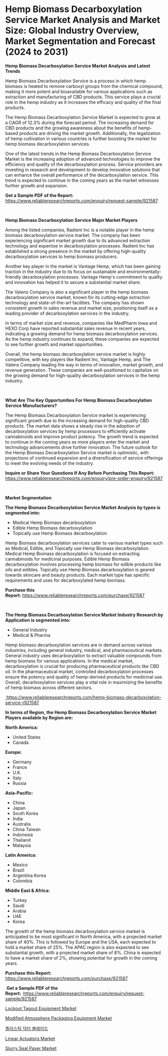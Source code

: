 <p><h1>Hemp Biomass Decarboxylation Service Market Analysis and Market Size: Global Industry Overview, Market Segmentation and Forecast (2024 to 2031)</h1></p><p><strong>Hemp Biomass Decarboxylation Service Market Analysis and Latest Trends</strong></p>
<p><p>Hemp Biomass Decarboxylation Service is a process in which hemp biomass is heated to remove carboxyl groups from the chemical compound, making it more potent and bioavailable for various applications such as extraction and manufacturing of CBD products. This service plays a crucial role in the hemp industry as it increases the efficacy and quality of the final products.</p><p>The Hemp Biomass Decarboxylation Service Market is expected to grow at a CAGR of 12.3% during the forecast period. The increasing demand for CBD products and the growing awareness about the benefits of hemp-based products are driving the market growth. Additionally, the legalization of hemp cultivation in various countries is further boosting the market for hemp biomass decarboxylation services.</p><p>One of the latest trends in the Hemp Biomass Decarboxylation Service Market is the increasing adoption of advanced technologies to improve the efficiency and quality of the decarboxylation process. Service providers are investing in research and development to develop innovative solutions that can enhance the overall performance of the decarboxylation service. This trend is expected to continue in the coming years as the market witnesses further growth and expansion.</p></p>
<p><strong>Get a Sample PDF of the Report:&nbsp;</strong> <a href="https://www.reliableresearchreports.com/enquiry/request-sample/921587">https://www.reliableresearchreports.com/enquiry/request-sample/921587</a></p>
<p>&nbsp;</p>
<p><strong>Hemp Biomass Decarboxylation Service Major Market Players</strong></p>
<p><p>Among the listed companies, Radient Inc is a notable player in the hemp biomass decarboxylation service market. The company has been experiencing significant market growth due to its advanced extraction technology and expertise in decarboxylation processes. Radient Inc has established a strong presence in the market by offering high-quality decarboxylation services to hemp biomass producers.</p><p>Another key player in the market is Vantage Hemp, which has been gaining traction in the industry due to its focus on sustainable and environmentally-friendly decarboxylation processes. Vantage Hemp's commitment to quality and innovation has helped it to secure a substantial market share.</p><p>The Valens Company is also a significant player in the hemp biomass decarboxylation service market, known for its cutting-edge extraction technology and state-of-the-art facilities. The company has shown consistent growth in sales revenue and market size, positioning itself as a leading provider of decarboxylation services in the industry.</p><p>In terms of market size and revenue, companies like MedPharm Iowa and HEXO Corp have reported substantial sales revenue in recent years, indicating a growing demand for hemp biomass decarboxylation services. As the hemp industry continues to expand, these companies are expected to see further growth and market opportunities.</p><p>Overall, the hemp biomass decarboxylation service market is highly competitive, with key players like Radient Inc, Vantage Hemp, and The Valens Company leading the way in terms of innovation, market growth, and revenue generation. These companies are well-positioned to capitalize on the growing demand for high-quality decarboxylation services in the hemp industry.</p></p>
<p>&nbsp;</p>
<p><strong>What Are The Key Opportunities For Hemp Biomass Decarboxylation Service Manufacturers?</strong></p>
<p><p>The Hemp Biomass Decarboxylation Service market is experiencing significant growth due to the increasing demand for high-quality CBD products. The market data shows a steady rise in the adoption of decarboxylation services by hemp processors to efficiently activate cannabinoids and improve product potency. The growth trend is expected to continue in the coming years as more players enter the market and technology advancements drive further innovation. The future outlook for the Hemp Biomass Decarboxylation Service market is optimistic, with projections of continued expansion and a diversification of service offerings to meet the evolving needs of the industry.</p></p>
<p><strong>Inquire or Share Your Questions If Any Before Purchasing This Report:</strong> <a href="https://www.reliableresearchreports.com/enquiry/pre-order-enquiry/921587">https://www.reliableresearchreports.com/enquiry/pre-order-enquiry/921587</a></p>
<p>&nbsp;</p>
<p><strong>Market Segmentation</strong></p>
<p><strong>The Hemp Biomass Decarboxylation Service Market Analysis by types is segmented into:</strong></p>
<p><ul><li>Medical Hemp Biomass decarboxylation</li><li>Edible Hemp Biomass decarboxylation</li><li>Topically use Hemp Biomass decarboxylation</li></ul></p>
<p><p>Hemp Biomass decarboxylation services cater to various market types such as Medical, Edible, and Topically use Hemp Biomass decarboxylation. Medical Hemp Biomass decarboxylation is focused on extracting cannabinoids for medicinal purposes. Edible Hemp Biomass decarboxylation involves processing hemp biomass for edible products like oils and edibles. Topically use Hemp Biomass decarboxylation is geared towards skincare and beauty products. Each market type has specific requirements and uses for decarboxylated hemp biomass.</p></p>
<p><strong>Purchase this Report:&nbsp;</strong><a href="https://www.reliableresearchreports.com/purchase/921587">https://www.reliableresearchreports.com/purchase/921587</a></p>
<p>&nbsp;</p>
<p><strong>The Hemp Biomass Decarboxylation Service Market Industry Research by Application is segmented into:</strong></p>
<p><ul><li>General Industry</li><li>Medical & Pharma</li></ul></p>
<p><p>Hemp biomass decarboxylation services are in demand across various industries, including general industry, medical, and pharmaceutical markets. General industry uses decarboxylation to extract valuable compounds from hemp biomass for various applications. In the medical market, decarboxylation is crucial for producing pharmaceutical products like CBD oil. In the pharmaceutical market, controlled decarboxylation processes ensure the potency and quality of hemp-derived products for medicinal use. Overall, decarboxylation services play a vital role in maximizing the benefits of hemp biomass across different sectors.</p></p>
<p><a href="https://www.reliableresearchreports.com/hemp-biomass-decarboxylation-service-r921587">&nbsp;https://www.reliableresearchreports.com/hemp-biomass-decarboxylation-service-r921587</a></p>
<p><strong>In terms of Region, the Hemp Biomass Decarboxylation Service Market Players available by Region are:</strong></p>
<p>
    <p> <strong> North America: </strong>
        <ul>
            <li>United States</li>
            <li>Canada</li>
        </ul>
        </p> 
    <p> <strong> Europe: </strong>
        <ul>
            <li>Germany</li>
            <li>France</li>
            <li>U.K.</li>
            <li>Italy</li>
            <li>Russia</li>
        </ul>
        </p> 
    <p> <strong> Asia-Pacific: </strong>
        <ul>
            <li>China</li>
            <li>Japan</li>
            <li>South Korea</li>
            <li>India</li>
            <li>Australia</li>
            <li>China Taiwan</li>
            <li>Indonesia</li>
            <li>Thailand</li>
            <li>Malaysia</li>
        </ul>
        </p> 
    <p> <strong> Latin America: </strong>
        <ul>
            <li>Mexico</li>
            <li>Brazil</li>
            <li>Argentina Korea</li>
            <li>Colombia</li>
        </ul>
        </p> 
    <p> <strong> Middle East & Africa: </strong>
        <ul>
            <li>Turkey</li>
            <li>Saudi</li>
            <li>Arabia</li>
            <li>UAE</li>
            <li>Korea</li>
        </ul>
    </p>
    </p>
<p><p>The growth of the hemp biomass decarboxylation service market is anticipated to be most significant in North America, with a projected market share of 40%. This is followed by Europe and the USA, each expected to hold a market share of 25%. The APAC region is also expected to see substantial growth, with a projected market share of 8%. China is expected to have a market share of 2%, showing potential for growth in the coming years.</p></p>
<p><strong>Purchase this Report: </strong><a href="https://www.reliableresearchreports.com/purchase/921587">https://www.reliableresearchreports.com/purchase/921587</a></p>
<p>&nbsp;<strong>Get a Sample PDF of the Report:&nbsp;&nbsp;</strong><a href="https://www.reliableresearchreports.com/enquiry/request-sample/921587">https://www.reliableresearchreports.com/enquiry/request-sample/921587</a></p>
<p><strong></strong></p>
<p><p><a href="https://medium.com/@richard.james09789/lockout-tagout-equipment-industry-analysis-report-its-market-size-growing-with-a-cagr-of-5-9-f1b54b7b846f">Lockout Tagout Equipment Market</a></p><p><a href="https://github.com/mandarincruisesvn/Market-Research-Report-List-1/blob/main/modified-atmosphere-packaging-equipment-market.md">Modified Atmosphere Packaging Equipment Market</a></p><p><a href="https://medium.com/@iarhbiqv81/2024%EB%85%84%EB%B6%80%ED%84%B0-2031%EB%85%84%EA%B9%8C%EC%A7%80-%ED%94%8C%EB%9D%BC%EC%8A%A4%ED%8B%B1-%EB%8B%A5%ED%84%B0-%EB%B8%94%EB%A0%88%EC%9D%B4%EB%93%9C-%EC%8B%9C%EC%9E%A5-%EC%84%B1%EC%9E%A5-%EC%A0%84%EB%A7%9D-%EB%B0%8F-%EC%8B%9C%EC%9E%A5-%EB%8F%99%ED%96%A5-%EB%B6%84%EC%84%9D%EA%B3%BC-%EC%96%B4%ED%94%8C%EB%A6%AC%EC%BC%80%EC%9D%B4%EC%85%98-%EC%A7%80%EC%97%AD-%EC%A0%84%EB%A7%9D-%EB%B0%8F-%EC%88%98%EC%9D%B5%EC%97%90-%EB%8C%80%ED%95%9C-6-4-cagr%EC%9D%84-%EC%98%88%EC%B8%A1%ED%95%98%EA%B3%A0-%EC%9E%88%EC%8A%B5%EB%8B%88%EB%8B%A4-995bc8624cbc">플라스틱 닥터 블레이드</a></p><p><a href="https://medium.com/@rachel.baile55467/an-in-depth-analysis-of-the-global-linear-actuators-market-scope-and-its-rapid-growing-12-9-f08ea3e86f27">Linear Actuators Market</a></p><p><a href="https://github.com/RichRobinson5/Market-Research-Report-List-6/blob/main/slurry-seal-paver-market.md">Slurry Seal Paver Market</a></p></p>